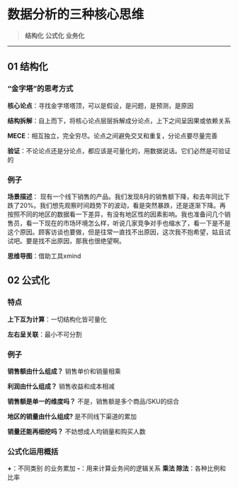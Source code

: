 # 数据分析的三种核心思维

> **结构化**
> **公式化**
> **业务化**

---

## 01 结构化

### “金字塔”的思考方式
**核心论点**：寻找金字塔塔顶，可以是假设，是问题，是预测，是原因

**结构拆解**：自上而下，将核心论点层层拆解成分论点，上下之间呈因果或依赖关系

**MECE**：相互独立，完全穷尽。论点之间避免交叉和重复，分论点要尽量完善

**验证**：不论论点还是分论点，都应该是可量化的，用数据说话。它们必然是可验证的

### 例子
**场景描述**：
现有一个线下销售的产品。我们发现8月的销售额下降，和去年同比下跌了20%。我们想先观察时间趋势下的波动，看是突然暴跌，还是逐渐下降。再按照不同的地区的数据看一下差异，有没有地区性的因素影响。我也准备问几个销售员，看一下现在的市场环境怎么样，听说几家竞争对手也缩水了，看一下是不是这个原因。顾客访谈也要做，但是往常一直找不出原因，这次我不抱希望，姑且试试吧。要是找不出原因，那我也很绝望啊。

**思维导图**：借助工具xmind

## 02 公式化

### 特点
**上下互为计算**：一切结构化皆可量化

**左右呈关联**：最小不可分割

### 例子

**销售额由什么组成？** 销售单价和销量相乘

**利润由什么组成？** 销售收益和成本相减

**销售额是单一的维度吗？** 不是，销售额是多个商品/SKU的综合

**地区的销量由什么组成?** 是不同线下渠道的累加

**销量还能再细挖吗？** 不妨想成人均销量和购买人数

### 公式化运用概括
**+**：不同类别 的业务累加
**-**：用来计算业务间的逻辑关系
**乘法 除法**：各种比例和比率
